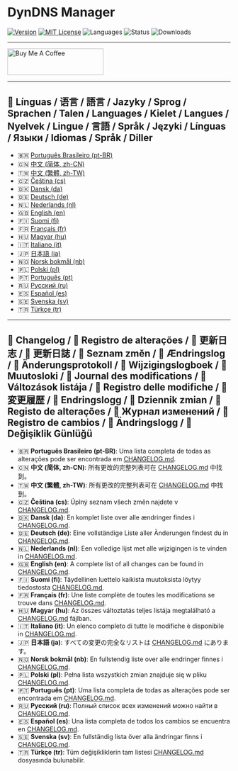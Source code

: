 # DynDNS Manager

[![Version](https://img.shields.io/github/v/release/Q14siX/home-assistant-dyndns-manager)](https://github.com/Q14siX/home-assistant-dyndns-manager/releases)
[![MIT License](https://img.shields.io/badge/License-MIT-green.svg)](LICENSE)
![Languages](https://img.shields.io/badge/languages-20-blue.svg)
![Status](https://img.shields.io/badge/status-stable-brightgreen.svg)
![Downloads](https://img.shields.io/github/downloads/Q14siX/home-assistant-dyndns-manager/total)

---

<a href="https://www.buymeacoffee.com/Q14siX" target="_blank"><img src="https://cdn.buymeacoffee.com/buttons/v2/default-yellow.png" alt="Buy Me A Coffee" style="height: 60px !important;width: 217px !important;" ></a>

---

## 📌 Línguas / 语言 / 語言 / Jazyky / Sprog / Sprachen / Talen / Languages / Kielet / Langues / Nyelvek / Lingue / 言語 / Språk / Języki / Línguas / Языки / Idiomas / Språk / Diller

- 🇧🇷 [Português Brasileiro (pt-BR)](https://github.com/Q14siX/home-assistant-dyndns-manager/blob/main/README/README_PT-BR.md#portugues-brasileiro)
- 🇨🇳 [中文 (简体, zh-CN)](https://github.com/Q14siX/home-assistant-dyndns-manager/blob/main/README/README_ZH-CN.md#简体中文)
- 🇹🇼 [中文 (繁體, zh-TW)](https://github.com/Q14siX/home-assistant-dyndns-manager/blob/main/README/README_ZH-TW.md#繁體中文)
- 🇨🇿 [Čeština (cs)](https://github.com/Q14siX/home-assistant-dyndns-manager/blob/main/README/README_CS.md#czech)
- 🇩🇰 [Dansk (da)](https://github.com/Q14siX/home-assistant-dyndns-manager/blob/main/README/README_DA.md#dansk)
- 🇩🇪 [Deutsch (de)](https://github.com/Q14siX/home-assistant-dyndns-manager/blob/main/README/README_DE.md#deutsch)
- 🇳🇱 [Nederlands (nl)](https://github.com/Q14siX/home-assistant-dyndns-manager/blob/main/README/README_NL.md#dutch)
- 🇬🇧 [English (en)](https://github.com/Q14siX/home-assistant-dyndns-manager/blob/main/README/README_EN.md#english)
- 🇫🇮 [Suomi (fi)](https://github.com/Q14siX/home-assistant-dyndns-manager/blob/main/README/README_FI.md#suomi)
- 🇫🇷 [Français (fr)](https://github.com/Q14siX/home-assistant-dyndns-manager/blob/main/README/README_FR.md#français)
- 🇭🇺 [Magyar (hu)](https://github.com/Q14siX/home-assistant-dyndns-manager/blob/main/README/README_HU.md#magyar)
- 🇮🇹 [Italiano (it)](https://github.com/Q14siX/home-assistant-dyndns-manager/blob/main/README/README_IT.md#italiano)
- 🇯🇵 [日本語 (ja)](https://github.com/Q14siX/home-assistant-dyndns-manager/blob/main/README/README_JA.md#日本語)
- 🇳🇴 [Norsk bokmål (nb)](https://github.com/Q14siX/home-assistant-dyndns-manager/blob/main/README/README_NB.md#norsk)
- 🇵🇱 [Polski (pl)](https://github.com/Q14siX/home-assistant-dyndns-manager/blob/main/README/README_PL.md#polski)
- 🇵🇹 [Português (pt)](https://github.com/Q14siX/home-assistant-dyndns-manager/blob/main/README/README_PT.md#português)
- 🇷🇺 [Русский (ru)](https://github.com/Q14siX/home-assistant-dyndns-manager/blob/main/README/README_RU.md#Русский)
- 🇪🇸 [Español (es)](https://github.com/Q14siX/home-assistant-dyndns-manager/blob/main/README/README_ES.md#español)
- 🇸🇪 [Svenska (sv)](https://github.com/Q14siX/home-assistant-dyndns-manager/blob/main/README/README_SV.md#svenska)
- 🇹🇷 [Türkçe (tr)](https://github.com/Q14siX/home-assistant-dyndns-manager/blob/main/README/README_TR.md#türkçe)

---

## 📑 Changelog / 📑 Registro de alterações / 📑 更新日志 / 📑 更新日誌 / 📑 Seznam změn / 📑 Ændringslog / 📑 Änderungsprotokoll / 📑 Wijzigingslogboek / 📑 Muutosloki / 📑 Journal des modifications / 📑 Változások listája / 📑 Registro delle modifiche / 📑 変更履歴 / 📑 Endringslogg / 📑 Dziennik zmian / 📑 Registo de alterações / 📑 Журнал изменений / 📑 Registro de cambios / 📑 Ändringslogg / 📑 Değişiklik Günlüğü

- 🇧🇷 **Português Brasileiro (pt-BR)**: Uma lista completa de todas as alterações pode ser encontrada em [CHANGELOG.md](https://github.com/Q14siX/home-assistant-dyndns-manager/blob/main/CHANGELOG.md).  
- 🇨🇳 **中文 (简体, zh-CN)**: 所有更改的完整列表可在 [CHANGELOG.md](https://github.com/Q14siX/home-assistant-dyndns-manager/blob/main/CHANGELOG.md) 中找到。  
- 🇹🇼 **中文 (繁體, zh-TW)**: 所有更改的完整列表可在 [CHANGELOG.md](https://github.com/Q14siX/home-assistant-dyndns-manager/blob/main/CHANGELOG.md) 中找到。  
- 🇨🇿 **Čeština (cs)**: Úplný seznam všech změn najdete v [CHANGELOG.md](https://github.com/Q14siX/home-assistant-dyndns-manager/blob/main/CHANGELOG.md).  
- 🇩🇰 **Dansk (da)**: En komplet liste over alle ændringer findes i [CHANGELOG.md](https://github.com/Q14siX/home-assistant-dyndns-manager/blob/main/CHANGELOG.md).  
- 🇩🇪 **Deutsch (de)**: Eine vollständige Liste aller Änderungen findest du in [CHANGELOG.md](https://github.com/Q14siX/home-assistant-dyndns-manager/blob/main/CHANGELOG.md).  
- 🇳🇱 **Nederlands (nl)**: Een volledige lijst met alle wijzigingen is te vinden in [CHANGELOG.md](https://github.com/Q14siX/home-assistant-dyndns-manager/blob/main/CHANGELOG.md).  
- 🇬🇧 **English (en)**: A complete list of all changes can be found in [CHANGELOG.md](https://github.com/Q14siX/home-assistant-dyndns-manager/blob/main/CHANGELOG.md).  
- 🇫🇮 **Suomi (fi)**: Täydellinen luettelo kaikista muutoksista löytyy tiedostosta [CHANGELOG.md](https://github.com/Q14siX/home-assistant-dyndns-manager/blob/main/CHANGELOG.md).  
- 🇫🇷 **Français (fr)**: Une liste complète de toutes les modifications se trouve dans [CHANGELOG.md](https://github.com/Q14siX/home-assistant-dyndns-manager/blob/main/CHANGELOG.md).  
- 🇭🇺 **Magyar (hu)**: Az összes változtatás teljes listája megtalálható a [CHANGELOG.md](https://github.com/Q14siX/home-assistant-dyndns-manager/blob/main/CHANGELOG.md) fájlban.  
- 🇮🇹 **Italiano (it)**: Un elenco completo di tutte le modifiche è disponibile in [CHANGELOG.md](https://github.com/Q14siX/home-assistant-dyndns-manager/blob/main/CHANGELOG.md).  
- 🇯🇵 **日本語 (ja)**: すべての変更の完全なリストは [CHANGELOG.md](https://github.com/Q14siX/home-assistant-dyndns-manager/blob/main/CHANGELOG.md) にあります。  
- 🇳🇴 **Norsk bokmål (nb)**: En fullstendig liste over alle endringer finnes i [CHANGELOG.md](https://github.com/Q14siX/home-assistant-dyndns-manager/blob/main/CHANGELOG.md).  
- 🇵🇱 **Polski (pl)**: Pełna lista wszystkich zmian znajduje się w pliku [CHANGELOG.md](https://github.com/Q14siX/home-assistant-dyndns-manager/blob/main/CHANGELOG.md).  
- 🇵🇹 **Português (pt)**: Uma lista completa de todas as alterações pode ser encontrada em [CHANGELOG.md](https://github.com/Q14siX/home-assistant-dyndns-manager/blob/main/CHANGELOG.md).  
- 🇷🇺 **Русский (ru)**: Полный список всех изменений можно найти в [CHANGELOG.md](https://github.com/Q14siX/home-assistant-dyndns-manager/blob/main/CHANGELOG.md).  
- 🇪🇸 **Español (es)**: Una lista completa de todos los cambios se encuentra en [CHANGELOG.md](https://github.com/Q14siX/home-assistant-dyndns-manager/blob/main/CHANGELOG.md).  
- 🇸🇪 **Svenska (sv)**: En fullständig lista över alla ändringar finns i [CHANGELOG.md](https://github.com/Q14siX/home-assistant-dyndns-manager/blob/main/CHANGELOG.md).  
- 🇹🇷 **Türkçe (tr)**: Tüm değişikliklerin tam listesi [CHANGELOG.md](https://github.com/Q14siX/home-assistant-dyndns-manager/blob/main/CHANGELOG.md) dosyasında bulunabilir.
